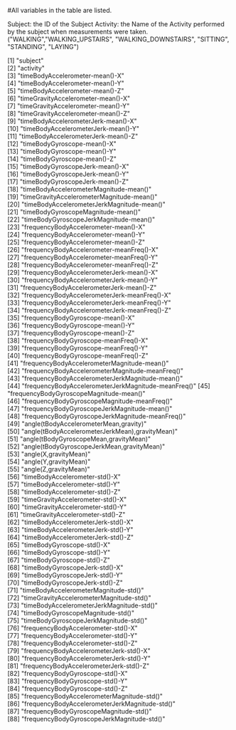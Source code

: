 #All variables in the table are listed.

Subject: the ID of the Subject
Activity: the Name of the Activity performed by the subject when measurements were taken. ("WALKING","WALKING_UPSTAIRS", "WALKING_DOWNSTAIRS", "SITTING", "STANDING", "LAYING")

 [1] "subject"                                           
 [2] "activity"                                          
 [3] "timeBodyAccelerometer-mean()-X"                    
 [4] "timeBodyAccelerometer-mean()-Y"                    
 [5] "timeBodyAccelerometer-mean()-Z"                    
 [6] "timeGravityAccelerometer-mean()-X"                 
 [7] "timeGravityAccelerometer-mean()-Y"                 
 [8] "timeGravityAccelerometer-mean()-Z"                 
 [9] "timeBodyAccelerometerJerk-mean()-X"                
[10] "timeBodyAccelerometerJerk-mean()-Y"                
[11] "timeBodyAccelerometerJerk-mean()-Z"                
[12] "timeBodyGyroscope-mean()-X"                        
[13] "timeBodyGyroscope-mean()-Y"                        
[14] "timeBodyGyroscope-mean()-Z"                        
[15] "timeBodyGyroscopeJerk-mean()-X"                    
[16] "timeBodyGyroscopeJerk-mean()-Y"                    
[17] "timeBodyGyroscopeJerk-mean()-Z"                    
[18] "timeBodyAccelerometerMagnitude-mean()"             
[19] "timeGravityAccelerometerMagnitude-mean()"          
[20] "timeBodyAccelerometerJerkMagnitude-mean()"         
[21] "timeBodyGyroscopeMagnitude-mean()"                 
[22] "timeBodyGyroscopeJerkMagnitude-mean()"             
[23] "frequencyBodyAccelerometer-mean()-X"               
[24] "frequencyBodyAccelerometer-mean()-Y"               
[25] "frequencyBodyAccelerometer-mean()-Z"               
[26] "frequencyBodyAccelerometer-meanFreq()-X"           
[27] "frequencyBodyAccelerometer-meanFreq()-Y"           
[28] "frequencyBodyAccelerometer-meanFreq()-Z"           
[29] "frequencyBodyAccelerometerJerk-mean()-X"           
[30] "frequencyBodyAccelerometerJerk-mean()-Y"           
[31] "frequencyBodyAccelerometerJerk-mean()-Z"           
[32] "frequencyBodyAccelerometerJerk-meanFreq()-X"       
[33] "frequencyBodyAccelerometerJerk-meanFreq()-Y"       
[34] "frequencyBodyAccelerometerJerk-meanFreq()-Z"       
[35] "frequencyBodyGyroscope-mean()-X"                   
[36] "frequencyBodyGyroscope-mean()-Y"                   
[37] "frequencyBodyGyroscope-mean()-Z"                   
[38] "frequencyBodyGyroscope-meanFreq()-X"               
[39] "frequencyBodyGyroscope-meanFreq()-Y"               
[40] "frequencyBodyGyroscope-meanFreq()-Z"               
[41] "frequencyBodyAccelerometerMagnitude-mean()"        
[42] "frequencyBodyAccelerometerMagnitude-meanFreq()"    
[43] "frequencyBodyAccelerometerJerkMagnitude-mean()"    
[44] "frequencyBodyAccelerometerJerkMagnitude-meanFreq()"
[45] "frequencyBodyGyroscopeMagnitude-mean()"            
[46] "frequencyBodyGyroscopeMagnitude-meanFreq()"        
[47] "frequencyBodyGyroscopeJerkMagnitude-mean()"        
[48] "frequencyBodyGyroscopeJerkMagnitude-meanFreq()"    
[49] "angle(tBodyAccelerometerMean,gravity)"             
[50] "angle(tBodyAccelerometerJerkMean),gravityMean)"    
[51] "angle(tBodyGyroscopeMean,gravityMean)"             
[52] "angle(tBodyGyroscopeJerkMean,gravityMean)"         
[53] "angle(X,gravityMean)"                              
[54] "angle(Y,gravityMean)"                              
[55] "angle(Z,gravityMean)"                              
[56] "timeBodyAccelerometer-std()-X"                     
[57] "timeBodyAccelerometer-std()-Y"                     
[58] "timeBodyAccelerometer-std()-Z"                     
[59] "timeGravityAccelerometer-std()-X"                  
[60] "timeGravityAccelerometer-std()-Y"                  
[61] "timeGravityAccelerometer-std()-Z"                  
[62] "timeBodyAccelerometerJerk-std()-X"                 
[63] "timeBodyAccelerometerJerk-std()-Y"                 
[64] "timeBodyAccelerometerJerk-std()-Z"                 
[65] "timeBodyGyroscope-std()-X"                         
[66] "timeBodyGyroscope-std()-Y"                         
[67] "timeBodyGyroscope-std()-Z"                         
[68] "timeBodyGyroscopeJerk-std()-X"                     
[69] "timeBodyGyroscopeJerk-std()-Y"                     
[70] "timeBodyGyroscopeJerk-std()-Z"                     
[71] "timeBodyAccelerometerMagnitude-std()"              
[72] "timeGravityAccelerometerMagnitude-std()"           
[73] "timeBodyAccelerometerJerkMagnitude-std()"          
[74] "timeBodyGyroscopeMagnitude-std()"                  
[75] "timeBodyGyroscopeJerkMagnitude-std()"              
[76] "frequencyBodyAccelerometer-std()-X"                
[77] "frequencyBodyAccelerometer-std()-Y"                
[78] "frequencyBodyAccelerometer-std()-Z"                
[79] "frequencyBodyAccelerometerJerk-std()-X"            
[80] "frequencyBodyAccelerometerJerk-std()-Y"            
[81] "frequencyBodyAccelerometerJerk-std()-Z"            
[82] "frequencyBodyGyroscope-std()-X"                    
[83] "frequencyBodyGyroscope-std()-Y"                    
[84] "frequencyBodyGyroscope-std()-Z"                    
[85] "frequencyBodyAccelerometerMagnitude-std()"         
[86] "frequencyBodyAccelerometerJerkMagnitude-std()"     
[87] "frequencyBodyGyroscopeMagnitude-std()"             
[88] "frequencyBodyGyroscopeJerkMagnitude-std()"  
